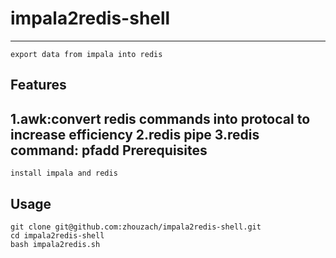impala2redis-shell
=================
---
    export data from impala into redis

Features
--------
   1.awk:convert redis commands into protocal to increase efficiency
   2.redis pipe
   3.redis command: pfadd
Prerequisites
------------
    install impala and redis

Usage
-----
    git clone git@github.com:zhouzach/impala2redis-shell.git
    cd impala2redis-shell
    bash impala2redis.sh
